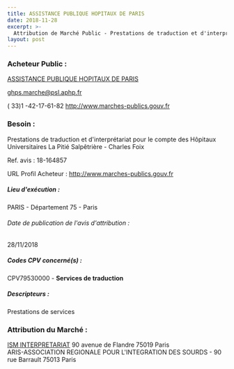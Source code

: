 ```yaml
---
title: ASSISTANCE PUBLIQUE HOPITAUX DE PARIS
date: 2018-11-28
excerpt: >-
  Attribution de Marché Public - Prestations de traduction et d'interprétariat pour le compte des Hôpitaux Universitaires La Pitié Salpêtrière - Charles Foix
layout: post
---
```


### Acheteur Public : 
<a href="/acheteur-33/siren-267500452"> ASSISTANCE PUBLIQUE HOPITAUX DE PARIS</a><br/>



ghps.marche@psl.aphp.fr

( 33)1 -42-17-61-82
http://www.marches-publics.gouv.fr
### Besoin :

Prestations de traduction et d'interprétariat pour le compte des Hôpitaux Universitaires La Pitié Salpêtrière - Charles Foix

Ref. avis : 18-164857

URL Profil Acheteur : http://www.marches-publics.gouv.fr

##### Lieu d'exécution :

PARIS - Département 75 - Paris

###### Date de publication de l'avis d'attribution : 
28/11/2018

##### Codes CPV concerné(s) :
CPV79530000 - **Services de traduction** <br/>

##### Descripteurs :
Prestations de services <br/>

### Attribution du Marché :
<a href="/entreprise-254/siren-322434077"> ISM INTERPRETARIAT</a>    90 avenue de Flandre 75019 Paris <br/>
ARIS-ASSOCIATION REGIONALE POUR L'INTEGRATION DES SOURDS - 90 rue Barrault 75013 Paris <br/>
